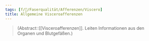 ```yaml
---
tags: [f/🧠/Faserqualität/Afferenzen/Viscero]
title: Allgemeine Visceroafferenzen
---
```

> (Abstract::[[Visceroafferenzen]]. Leiten Informationen aus den Organen und Blutgefäßen.)